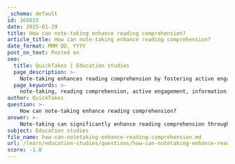 ```yaml
---
_schema: default
id: 165615
date: 2025-01-29
title: How can note-taking enhance reading comprehension?
article_title: How can note-taking enhance reading comprehension?
date_format: MMM DD, YYYY
post_on_text: Posted on
seo:
  title: QuickTakes | Education studies
  page_description: >-
    Note-taking enhances reading comprehension by fostering active engagement, organizing information effectively, utilizing visual aids, promoting iterative learning, and reinforcing retention through summarization.
  page_keywords: >-
    note-taking, reading comprehension, active engagement, information organization, visual processing, iterative learning, retention, summarization, effective strategies, learning enhancement
author: QuickTakes
question: >-
    How can note-taking enhance reading comprehension?
answer: >-
    Note-taking can significantly enhance reading comprehension through several mechanisms that promote active engagement, organization of information, and deeper processing of material. Here are the key ways in which note-taking contributes to improved comprehension:\n\n1. **Active Engagement**: Note-taking requires students to actively engage with the material rather than passively consuming it. This active involvement helps reinforce understanding and retention. When students summarize information in their own words or ask questions while taking notes, they are more likely to internalize the content, leading to better comprehension.\n\n2. **Organization of Information**: Effective note-taking strategies, such as the Cornell Method or mind mapping, help students organize information logically. This organization allows for easier retrieval of information later and helps students see connections between concepts, which is crucial for understanding complex material. By structuring notes, students can create a framework that aids in the synthesis of information.\n\n3. **Visual Processing**: Incorporating visual elements into notes, such as diagrams, charts, and mind maps, can enhance comprehension. Visual aids help clarify relationships between ideas and make complex information more accessible. The brain often processes visual information more effectively than text, which can lead to improved retention and understanding.\n\n4. **Iterative Learning**: The process of reviewing and revising notes encourages iterative learning. By revisiting their notes, students can reinforce their understanding and identify areas that require further clarification. This iterative process is essential for deepening comprehension and ensuring that students grasp the material thoroughly.\n\n5. **Output and Input Relationship**: Note-taking serves as an output activity that complements the input of new information. By summarizing and organizing information in their own words, students can better internalize the material. This active processing of information enhances retention and comprehension, as it requires students to think critically about what they are learning.\n\n6. **Retention through Summarization**: Summarizing notes immediately after reading or attending a lecture can solidify understanding and highlight key points. This practice not only reinforces memory but also allows students to identify and focus on the most important aspects of the material.\n\nIn summary, note-taking enhances reading comprehension by fostering active engagement, organizing information, utilizing visual aids, promoting iterative learning, and reinforcing retention through summarization. By employing effective note-taking strategies, students can significantly improve their understanding and retention of the material they read.
subject: Education studies
file_name: how-can-notetaking-enhance-reading-comprehension.md
url: /learn/education-studies/questions/how-can-notetaking-enhance-reading-comprehension
score: -1.0
---
```


&nbsp;